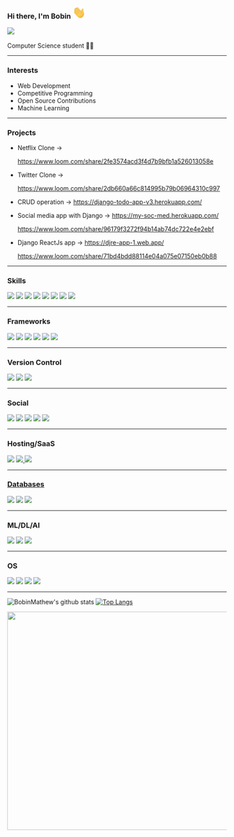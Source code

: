 ### Hi there, I'm Bobin <img src="https://raw.githubusercontent.com/ABSphreak/ABSphreak/master/gifs/Hi.gif" width="30px" style="max-width:100%;"/>

![](https://komarev.com/ghpvc/?username=your-BobinMathew&color=green&style=flat-square)

Computer Science student 👨‍🎓

---
### Interests 

- Web Development
- Competitive Programming
- Open Source Contributions
- Machine Learning

---
### Projects
- Netflix Clone  -> <!-- https://netflix-clone-92546.web.app/ -->
  
  https://www.loom.com/share/2fe3574acd3f4d7b9bfb1a526013058e
  
- Twitter Clone  -> <!-- https://twitter-clone-3cd97.web.app/ -->
  
  https://www.loom.com/share/2db660a66c814995b79b06964310c997
  
- CRUD operation -> https://django-todo-app-v3.herokuapp.com/

- Social media app with Django -> https://my-soc-med.herokuapp.com/

  https://www.loom.com/share/96179f3272f94b14ab74dc722e4e2ebf

- Django ReactJs app -> https://djre-app-1.web.app/
  
  https://www.loom.com/share/71bd4bdd88114e04a075e07150eb0b88
  

---
### Skills

<a href="https://www.python.org/"><img src="https://img.shields.io/badge/python%20-%2314354C.svg?&style=for-the-badge&logo=python&logoColor=white"/></a> 
<a href="https://isocpp.org/"><img src="https://img.shields.io/badge/c++%20-%2300599C.svg?&style=for-the-badge&logo=c%2B%2B&ogoColor=white"/></a> 
<a href="https://www.javascript.com/"><img src="https://img.shields.io/badge/javascript%20-%23323330.svg?&style=for-the-badge&logo=javascript&logoColor=%23F7DF1E"/></a> 
<a href="https://www.java.com/en/"><img src="https://img.shields.io/badge/java-%23ED8B00.svg?&style=for-the-badge&logo=java&logoColor=white"/></a> 
<a href="https://html.com/"><img src="https://img.shields.io/badge/html5%20-%23E34F26.svg?&style=for-the-badge&logo=html5&logoColor=white"/></a> 
<a href="https://www.w3.org/Style/CSS/Overview.en.html"><img src="https://img.shields.io/badge/css3%20-%231572B6.svg?&style=for-the-badge&logo=css3&logoColor=white"/></a> 
<a href="https://kotlinlang.org/"><img src="https://img.shields.io/badge/Kotlin-0095D5?&style=for-the-badge&logo=kotlin&logoColor=white"/></a>
<a href ="https://daringfireball.net/projects/markdown/"><img src="https://img.shields.io/badge/markdown-%23000000.svg?&style=for-the-badge&logo=markdown&logoColor=white"/></a>

---
### Frameworks

<a href="https://www.djangoproject.com/"><img src="https://img.shields.io/badge/django%20-%23092E20.svg?&style=for-the-badge&logo=django&logoColor=white"/></a> 
<a href="https://getbootstrap.com/"><img src="https://img.shields.io/badge/bootstrap%20-%23563D7C.svg?&style=for-the-badge&logo=bootstrap&logoColor=white"/></a> 
<a href="https://reactjs.org/"><img src="https://img.shields.io/badge/react%20-%2320232a.svg?&style=for-the-badge&logo=react&logoColor=%2361DAFB"/></a> 
<a href="https://material-ui.com/"><img src="https://img.shields.io/badge/material%20ui%20-%230081CB.svg?&style=for-the-badge&logo=material-ui&logoColor=white"/></a> 
<a href="https://jquery.com/"><img src="https://img.shields.io/badge/jquery%20-%230769AD.svg?&style=for-the-badge&logo=jquery&logoColor=white"/></a>
<a href="https://codepen.io/"><img src="https://img.shields.io/badge/Codepen-000000?style=for-the-badge&logo=codepen&logoColor=white"/></a> 

---
### Version Control

<a href="https://git-scm.com/"><img src="https://img.shields.io/badge/git%20-%23F05033.svg?&style=for-the-badge&logo=git&logoColor=white"/></a> 
<a href="https://github.com/"><img src="https://img.shields.io/badge/github%20-%23121011.svg?&style=for-the-badge&logo=github&logoColor=white"/></a>
<a href="https://bitbucket.org/product"><img src="https://img.shields.io/badge/Bitbucket-330F63?style=for-the-badge&logo=bitbucket&logoColor=white"/></a>


---
### Social

<a href="https://www.linkedin.com/in/bobin-mathew"><img src="https://img.shields.io/badge/linkedin%20-%230077B5.svg?&style=for-the-badge&logo=linkedin&logoColor=white"/></a> 
<a href="https://twitter.com/bobinm3"><img src="https://img.shields.io/badge/Twitter%20-%231DA1F2.svg?&style=for-the-badge&logo=Twitter&logoColor=white"/></a> 
<a href="https://www.hackerrank.com/"><img src="https://img.shields.io/badge/-Hackerrank-2EC866?style=for-the-badge&logo=HackerRank&logoColor=white"/></a> 
<a href="https://mail.google.com/mail/u/0/?tab=rm&ogbl#inbox?compose=GTvVlcSKjDXfblNKdcZMvzfkhNWCSPBrxxMRsWPDhhglrPPhnzxtPcNNqckLqTbRCbwCbbCRKxJvh"><img src="https://img.shields.io/badge/Gmail-D14836?style=for-the-badge&logo=gmail&logoColor=white"></a> 
<a href="https://discord.com/"><img src="https://img.shields.io/badge/Discord-7289DA?style=for-the-badge&logo=discord&logoColor=white"></a>


---
### Hosting/SaaS

<a href="https://www.heroku.com/"><img src="https://img.shields.io/badge/heroku%20-%23430098.svg?&style=for-the-badge&logo=heroku&logoColor=white"/></a> 
<a href="https://firebase.google.com/"><img src="https://img.shields.io/badge/firebase%20-%23039BE5.svg?&style=for-the-badge&logo=firebase"/></b> 
<a href="https://www.docker.com/"><img src="https://img.shields.io/badge/Docker-2CA5E0?style=for-the-badge&logo=docker&logoColor=white"/></b>
<!-- <a href="https://kubernetes.io/"><img src="https://img.shields.io/badge/kubernetes-326ce5.svg?&style=for-the-badge&logo=kubernetes&logoColor=white"/></b>-->

---
### Databases

<a href="https://www.mysql.com/"><img src="https://img.shields.io/badge/mysql-%2300f.svg?&style=for-the-badge&logo=mysql&logoColor=white"/></a> 
<a href="https://www.postgresql.org/"><img src ="https://img.shields.io/badge/postgres-%23316192.svg?&style=for-the-badge&logo=postgresql&logoColor=white"/></a> 
<a href="https://www.sqlite.org/index.html"><img src ="https://img.shields.io/badge/sqlite-%2307405e.svg?&style=for-the-badge&logo=sqlite&logoColor=white"/></a>
<!-- https://img.shields.io/badge/MongoDB-4EA94B?style=for-the-badge&logo=mongodb&logoColor=white -->

---
### ML/DL/AI

<a href="https://keras.io/"><img src="https://img.shields.io/badge/Keras%20-%23D00000.svg?&style=for-the-badge&logo=Keras&logoColor=white"/></a> 
<a href="https://www.tensorflow.org/"><img src="https://img.shields.io/badge/TensorFlow%20-%23FF6F00.svg?&style=for-the-badge&logo=TensorFlow&logoColor=white" /></a> 
<a href ="https://pytorch.org/"><img src="https://img.shields.io/badge/PyTorch%20-%23EE4C2C.svg?&style=for-the-badge&logo=PyTorch&logoColor=white" /></a>


---
### OS

<a href="https://www.android.com/intl/en_in/"><img src="https://img.shields.io/badge/Android-3DDC84?style=for-the-badge&logo=android&logoColor=white"></a> 
<a href="https://www.microsoft.com/en-in/windows"><img src="https://img.shields.io/badge/Windows-0078D6?style=for-the-badge&logo=windows&logoColor=white"></a>
<a href="https://ubuntu.com/"><img src="https://img.shields.io/badge/Ubuntu-E95420?style=for-the-badge&logo=ubuntu&logoColor=white"></a>
<a href="https://www.kali.org/"><img src="https://img.shields.io/badge/Kali_Linux-557C94?style=for-the-badge&logo=kali-linux&logoColor=white"></a>

---

![BobinMathew's github stats](https://github-readme-stats.vercel.app/api?username=BobinMathew&show_icons=true&theme=synthwave)  [![Top Langs](https://github-readme-stats.vercel.app/api/top-langs/?username=BobinMathew&theme=synthwave)](https://github.com/BobinMathew/github-readme-stats) 

<!--![Funny Gif](https://cdn.dribbble.com/users/2131993/screenshots/4948736/thoughtworks-gif_dribbble.gif)-->

<img src="https://cdn.dribbble.com/users/2131993/screenshots/4948736/thoughtworks-gif_dribbble.gif" width="800px" height="500px" style="max-width:100%;"/>
